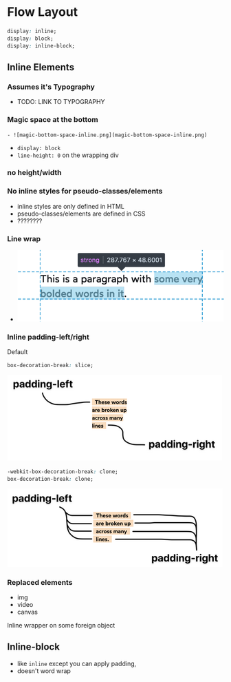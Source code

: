 # Flow Layout

```css
display: inline;
display: block;
display: inline-block;
```

## Inline Elements

### Assumes it's Typography
- TODO: LINK TO TYPOGRAPHY

### Magic space at the bottom
    - ![magic-bottom-space-inline.png](magic-bottom-space-inline.png)
- `display: block`
- `line-height: 0` on the wrapping div

### no height/width

### No inline styles for pseudo-classes/elements
- inline styles are only defined in HTML
- pseudo-classes/elements are defined in CSS
- ????????

### Line wrap
- ![inline-line-wrap.png](inline-line-wrap.png)


### Inline padding-left/right

Default
```css
box-decoration-break: slice;
```

![inline-padding-left-right.png](inline-padding-left-right.png "inline-padding-left-right.png")

```css
-webkit-box-decoration-break: clone;
box-decoration-break: clone;
```

![box-decoration-break-clone.png](box-decoration-break-clone.png)

### Replaced elements

- img
- video
- canvas

Inline wrapper on some foreign object

## Inline-block
- like `inline` except you can apply padding, 
- doesn't word wrap